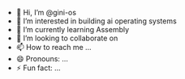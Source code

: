 - 👋 Hi, I’m @gini-os
- 👀 I’m interested in building ai operating systems
- 🌱 I’m currently learning Assembly 
- 💞️ I’m looking to collaborate on 
- 📫 How to reach me ...
- 😄 Pronouns: ...
- ⚡ Fun fact: ...

<!---
gini-os/gini-os is a ✨ special ✨ repository because its `README.md` (this file) appears on your GitHub profile.
You can click the Preview link to take a look at your changes.
--->

